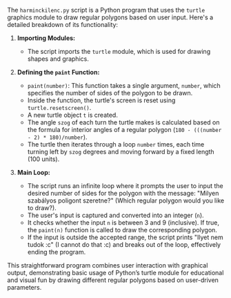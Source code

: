 The `harminckilenc.py` script is a Python program that uses the `turtle` graphics module to draw regular polygons based on user input. Here's a detailed breakdown of its functionality:

1. **Importing Modules:**
   - The script imports the `turtle` module, which is used for drawing shapes and graphics.

2. **Defining the `paint` Function:**
   - `paint(number)`: This function takes a single argument, `number`, which specifies the number of sides of the polygon to be drawn.
   - Inside the function, the turtle's screen is reset using `turtle.resetscreen()`.
   - A new turtle object `t` is created.
   - The angle `szog` of each turn the turtle makes is calculated based on the formula for interior angles of a regular polygon (`180 - (((number - 2) * 180)/number`).
   - The turtle then iterates through a loop `number` times, each time turning left by `szog` degrees and moving forward by a fixed length (100 units).

3. **Main Loop:**
   - The script runs an infinite loop where it prompts the user to input the desired number of sides for the polygon with the message: "Milyen szabályos poligont szeretne?" (Which regular polygon would you like to draw?).
   - The user's input is captured and converted into an integer (`n`).
   - It checks whether the input `n` is between 3 and 9 (inclusive). If true, the `paint(n)` function is called to draw the corresponding polygon.
   - If the input is outside the accepted range, the script prints "Ilyet nem tudok :c" (I cannot do that :c) and breaks out of the loop, effectively ending the program.

This straightforward program combines user interaction with graphical output, demonstrating basic usage of Python’s turtle module for educational and visual fun by drawing different regular polygons based on user-driven parameters.
